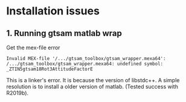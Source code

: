 # Installation issues
## 1. Running gtsam matlab wrap
Get the mex-file error
```
Invalid MEX-file '/.../gtsam_toolbox/gtsam_wrapper.mexa64':
/.../gtsam_toolbox/gtsam_wrapper.mexa64: undefined symbol:
_ZTIN5gtsam18Rot3AttitudeFactorE
```
This is a linker's error. It is because the version of libstdc++. A simple resolution is to install a older version of matlab. (Tested success with R2019b).
